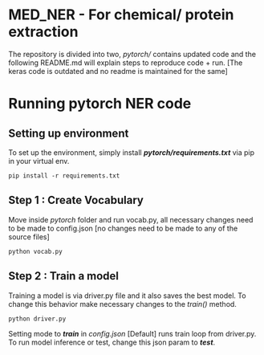 # MED_NER - For chemical/ protein extraction

The repository is divided into two, *pytorch/* contains updated code and the following README.md will explain steps to reproduce code + run.
[The keras code is outdated and no readme is maintained for the same]


# Running pytorch NER code
## Setting up environment
 To set up the environment, simply install ***pytorch/requirements.txt*** via pip in your virtual env. 
 

    pip install -r requirements.txt

 
## Step 1 : Create Vocabulary

Move inside *pytorch* folder and run vocab.py, all necessary changes need to be made to config.json [no changes need to be made to any of the source files]

    python vocab.py

## Step 2 : Train a model 

Training a model is via driver.py file and it also saves the best model. To change this behavior make necessary changes to the *train()* method. 

    python driver.py

Setting mode to ***train*** in *config.json* [Default] runs train loop from driver.py. To run model inference or test, change this json param to ***test***.

